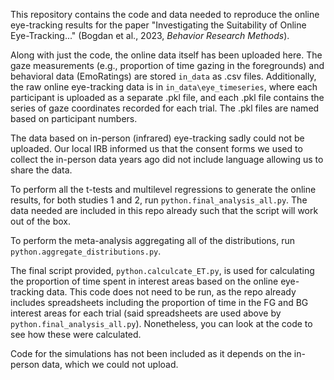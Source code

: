 This repository contains the code and data needed to reproduce the online eye-tracking results for the  paper 
"Investigating the Suitability of Online Eye-Tracking..." (Bogdan et al., 2023, _Behavior Research Methods_). 

Along with just the code, the online data itself has been uploaded here. 
The gaze measurements (e.g., proportion of time gazing in the foregrounds)
and behavioral data (EmoRatings) are stored `in_data` as .csv files. Additionally, the raw online eye-tracking data
is in `in_data\eye_timeseries`, where each participant is uploaded as a separate .pkl file, and each .pkl file contains
the series of gaze coordinates recorded for each trial. The .pkl files are named based on participant numbers.

The data based on in-person (infrared) eye-tracking sadly could not be uploaded. Our local IRB informed us that the 
consent forms we used to collect the in-person data years ago did not include language allowing us to share the data.

To perform all the t-tests and multilevel regressions to generate the online results, for both studies 1 and 2,
run `python.final_analysis_all.py`. The data needed are included in this repo already such that the script will work out
of the box.

To perform the meta-analysis aggregating all of the distributions, run `python.aggregate_distributions.py`. 

The final script provided, `python.calculcate_ET.py`, is used for calculating the proportion of time spent in interest
areas based on the online eye-tracking data. This code does not need to be run, as the repo already includes 
spreadsheets including the proportion of time in the FG and BG interest areas for each trial (said spreadsheets are 
used above by `python.final_analysis_all.py`). Nonetheless, you can look at the code to see how these were calculated.

Code for the simulations has not been included as it depends on the in-person data, which we could not upload.